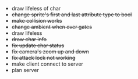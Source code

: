 * draw lifeless of char
* ~~change sprite's first and last attribute type to bool~~
* ~~make collision works~~
* ~~change ambient when over gates~~
* draw lifeless
* ~~draw char info~~
* ~~fix update char status~~
* ~~fix camera's zoom up and down~~
* ~~fix attack lock not working~~
* make client connect to server
* plan server